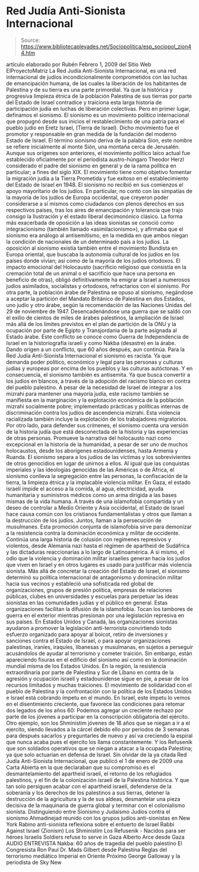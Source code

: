 # Red Judía Anti-Sionista Internacional

> Source: https://www.bibliotecapleyades.net/Sociopolitica/esp_sociopol_zion44.htm

artículo elaborado por Rubén
Febrero 1, 2009
del Sitio Web
ElProyectoMatriz
La Red Judía Anti-Sionista Internacional, es una red internacional de judíos
incondicionalmente comprometidos con las luchas de emancipación humana, de
las cuales la liberación de los habitantes de Palestina y de su tierra es
una parte primordial.
Ya que la histórica y progresiva limpieza étnica de la
población Palestina de sus tierras por parte del Estado de Israel contradice
y traiciona esta larga historia de participación judía en luchas de
liberación colectivas.
Pero en primer lugar, definamos el sionismo. El sionismo es un movimiento
político internacional que propugnó desde sus inicios el restablecimiento de
una patria para el pueblo judío en Eretz Israel, (Tierra de Israel). Dicho
movimiento fue el promotor y responsable en gran medida de la fundación del
moderno Estado de Israel.
El término sionismo deriva de la palabra Sion,
este nombre se refiere inicialmente al monte Sión, una montaña cerca de
Jerusalén.
Aunque sus orígenes son anteriores, el movimiento político laico actual fue
establecido oficialmente por el periodista austro-húngaro Theodor Herzl
considerado el padre del sionismo en general y de la rama política en
particular; a fines del siglo XIX. El movimiento tiene como objetivo
fomentar la migración judía a la Tierra Prometida y fue exitoso en el
establecimiento del Estado de Israel en 1948.
El sionismo no recibió en sus comienzos el apoyo mayoritario de los judíos.
En particular, no contó con las simpatías de la mayoría de los judíos de
Europa occidental, que creyeron poder considerarse a sí mismos como
ciudadanos con plenos derechos en sus respectivos países, tras los aires de
emancipación y tolerancia que trajo consigo la Ilustración y el estado
liberal decimonónico clásico.
La forma más exacerbada de oposición a las ideas sionistas se conoció como
integracionismo (también llamado «asimilacionismo»), y afirmaba que el
sionismo era análogo al antisemitismo, en la medida en que ambos niegan la
condición de nacionales de un determinado país a los judíos.
La oposición al sionismo existía también entre el
movimiento Bundista en
Europa oriental, que buscaba la autonomía cultural de los judíos en los
países donde vivían; así como de la mayoría de los judíos ortodoxos.
El
impacto emocional del Holocausto (sacrificio religioso que consistía en la
cremación total de un animal o el sacrificio que hace una persona en
beneficio de otras), obligó definitivamente ha emigrar a Israel a numerosos
judíos asimilados, socialistas y ortodoxos, refractarios con el sionismo.
Por otra parte, la población árabe de Palestina se opuso al sionismo,
negándose a aceptar la partición del Mandato Británico de Palestina en dos
Estados, uno judío y otro árabe, según la recomendación de
las Naciones
Unidas del 29 de noviembre de 1947.
Desencadenándose una guerra que se saldó
con el exilio de cientos de miles de árabes palestinos, la ampliación de
Israel más allá de los límites previstos en el plan de partición de la ONU y
la ocupación por parte de Egipto y Transjordania de la parte asignada al
Estado árabe. Este conflicto se conoce como
Guerra de Independencia de
Israel en la historiografía israelí y como
Nakba (desastre) en la árabe.
Dando origen a un conflicto, que 60 años después, aun continúa.
Para la Red Judía Anti-Sionista Internacional el sionismo es racista.
Ya que
demanda poder político, económico y legal para las personas y culturas
judías y europeas por encima de los pueblos y las culturas autóctonas. Y en
consecuencia, el sionismo también es antisemita. Ya que busca convertir a
los judíos en blancos, a través de la adopción del racismo blanco en contra
del pueblo palestino.
A pesar de la necesidad de Israel de integrar a los
mizrahi para mantener
una mayoría judía, este racismo también se manifiesta en la marginación y la
explotación económica de la población mizrahi socialmente pobre;
implementado prácticas y políticas internas de discriminación contra los
judíos de ascendencia mizrahi.
Esta violencia racializada también incluye
la explotación de los trabajadores migratorios.
Por otro lado, para defender sus crímenes, el sionismo cuenta una versión de
la historia judía que está desconectada de la historia y las experiencias de
otras personas.
Promueve la narrativa del
holocausto nazi como
excepcional
en la historia de la humanidad, a pesar de ser uno de muchos holocaustos,
desde los aborígenes estadounidenses, hasta Armenia y Ruanda.
El sionismo
separa a los judíos de las víctimas y los sobrevivientes de otros genocidios
en lugar de unirnos a ellos.
Al igual que las conquistas imperiales y las ideologías genocidas de las
Américas o de África, el sionismo conlleva la segregación entre las
personas, la confiscación de la tierra, la limpieza étnica y la implacable
violencia militar.
En Gaza, el estado israelí impide el acceso a la comida,
al agua, electricidad, ayuda humanitaria y suministros médicos como un arma
dirigida a las bases mismas de la vida humana.
A través de una islamofobia compartida y un deseo de controlar a Medio
Oriente y Asia occidental, el Estado de Israel hace causa común con los
cristianos fundamentalistas y otros que llaman a la destrucción de los
judíos. Juntos, llaman a la persecución de musulmanes.
Esta promoción conjunta de islamofobia sirve para demonizar a la resistencia
contra la dominación económica y militar de occidente. Continúa una larga
historia de colusión con regímenes represivos y violentos, desde Alemania
nazi hasta el régimen de apartheid de Sudáfrica y las dictaduras
reaccionarias a lo largo de Latinoamérica.
A si mismo, el odio que la
violencia y dominación militar israelíes generan hacia los judíos que viven
en Israel y en otros lugares es usado para justificar más violencia sionista.
Más allá de concretar la creación del Estado de Israel, el sionismo
determinó su política internacional de antagonismo y dominación militar
hacia sus vecinos y estableció una sofisticada red global de organizaciones,
grupos de presión política, empresas de relaciones públicas, clubes en
universidades y escuelas para perpetuar las ideas sionistas en las
comunidades judías y el público en general.
Estas organizaciones facilitan la difusión de la islamofobia.
Tocan los
tambores de guerra en el exterior mientras presionan por una legislación
represiva en sus países.
En Estados Unidos y Canadá, las organizaciones sionistas ayudaron a promover
la legislación anti-terrorista convirtiendo todo esfuerzo organizado para
apoyar al boicot, retiro de inversiones y sanciones contra el Estado de
Israel, o para apoyar organizaciones palestinas, iraníes, iraquíes,
libanesas y musulmanas, en sujetos a perseguir acusándolos de ayudar al
terrorismo y cometer traición.
Sin embargo, están apareciendo fisuras en el edificio del sionismo así como
en la dominación mundial misma de los Estados Unidos.
En la región, la resistencia extraordinaria por parte de Palestina y
Sur de
Líbano en contra de la agresión y ocupación israelí y estadounidense sigue
en pie, a pesar de los recursos limitados y muchas traiciones.
El movimiento de solidaridad con el pueblo de Palestina y la confrontación
con la política de los Estados Unidos e Israel está cobrando ímpetu en el
mundo.
En Israel, este ímpetu lo vemos en el disentimiento creciente, que favorece
las condiciones para retomar dos legados de los años 60:
Podemos agregar un creciente rechazo por parte de los jóvenes a participar
en la conscripción obligatoria del ejército.
Otro ejemplo, son los Shministim jóvenes de 18 años que se niegan a ir a
el ejercito, siendo llevados a la cárcel debido ello por periodos de 3
semanas para después sacarlos y preguntarles de nuevo y así va creciendo la
espiral que nunca acaba pues el ejercito los llama constantemente.
Y los Refusenik que son soldados operativos que se niegan a atacar a la
ocupada Palestina; ya que solo actuarían en defensa de Israel.
Sin olvidar de la ya citada Red Judía Anti-Sionista Internacional,
que
publicó el 1 de enero de 2009 una Carta Abierta en la que declaraban que su
compromiso es el desmantelamiento del apartheid israelí, el retorno de los
refugiados palestinos, y el fin de la colonización israelí de la Palestina
histórica.
Y que tan solo persiguen acabar con el apartheid israelí, defenderse de la
soberanía y los derechos de los palestinos a sus tierras, detener la
destrucción de la agricultura y la de sus aldeas, desmantelar una pieza
decisiva de la maquinaria de guerra global y terminar con el colonialismo
sionista.
Distinguiendo entre Sionismo y Judaísmo
Judíos contra el sionismo
Ahmadinejad reunido con los grupos judíos anti-sionistas en New York
Rabino anti-sionista reflexiona sobre el entuerto de Israel
Rabbi Against Israel (Zionism)
Los Shministim
Los Refusenik -
Nacidos para ser héroes
Israelis Soldiers refuse to serve in Gaza
Alberto Arce desde Gaza
AUDIO
ENTREVISTA
Nakba: 60 años de tragedia del pueblo palestino
El Congresista Ron Paul
Dr. Mads Gilbert desde Palestina
Reglas del terrorismo mediático Imperial en Oriente Próximo
George Galloway y la periodista de Sky New
